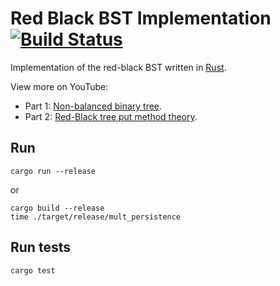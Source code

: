 # Red Black BST Implementation[![Build Status](https://travis-ci.com/kgrech/Rust-red-black-tree.svg?branch=master)](https://travis-ci.com/kgrech/Rust-red-black-tree)

Implementation of the red-black BST written in [Rust](https://www.rust-lang.org/).


View more on YouTube:
- Part 1: [Non-balanced binary tree](https://youtu.be/wx7SEgfaoBg).
- Part 2: [Red-Black tree put method theory](https://youtu.be/1N2RktIfrTo).

## Run
```
cargo run --release
```
or
```
cargo build --release
time ./target/release/mult_persistence
```
## Run tests
```
cargo test
```
